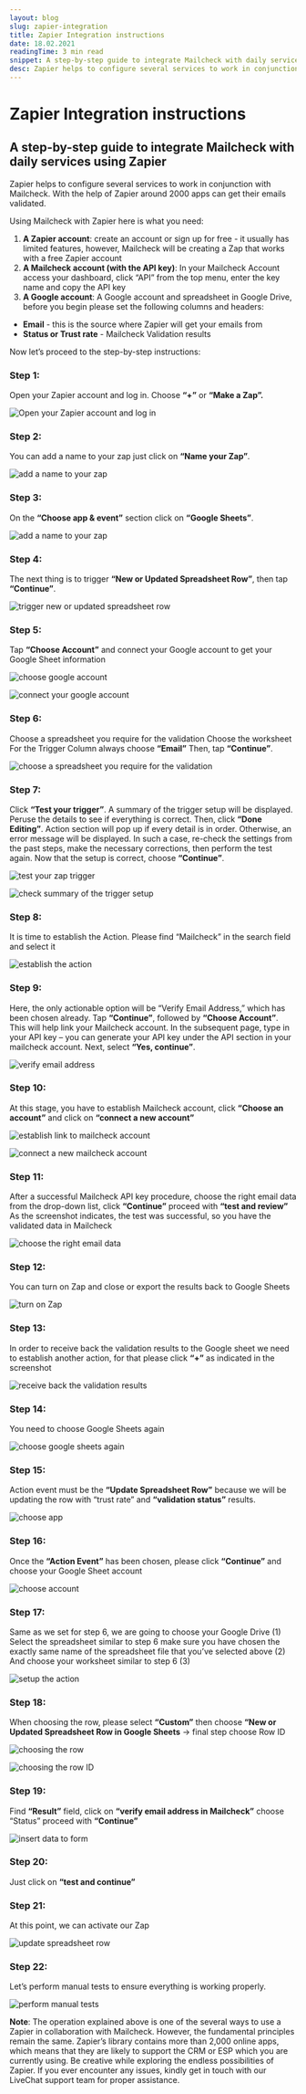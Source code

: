 ```yaml
---
layout: blog
slug: zapier-integration
title: Zapier Integration instructions
date: 18.02.2021
readingTime: 3 min read
snippet: A step-by-step guide to integrate Mailcheck with daily services using Zapier
desc: Zapier helps to configure several services to work in conjunction with Mailcheck. With the help of Zapier around 2000 apps can get their emails validated.
---
```


# **Zapier Integration instructions**

## A step-by-step guide to integrate Mailcheck with daily services using Zapier

Zapier helps to configure several services to work in conjunction with Mailcheck. With the help of Zapier around 2000 apps can get their emails validated.

Using Mailcheck with Zapier here is what you need:

1. **A Zapier account**: create an account or sign up for free - it usually has limited features, however, Mailcheck will be creating a Zap that works with a free Zapier account
2. **A Mailcheck account (with the API key)**: In your Mailcheck Account access your dashboard, click “API” from the top menu, enter the key name and copy the API key
3. **A Google account**: A Google account and spreadsheet in Google Drive, before you begin please set the following columns and headers:

- **Email** - this is the source where Zapier will get your emails from
- **Status or Trust rate** - Mailcheck Validation results

Now let’s proceed to the step-by-step instructions:

### Step 1:

Open your Zapier account and log in. Choose **“+”** or **“Make a Zap”.**

![Open your Zapier account and log in](/assets/img/zapier-integration/open-your-zapier-account-and-log-in.jpg)

### Step 2:

You can add a name to your zap just click on **“Name your Zap”**.

![add a name to your zap](/assets/img/zapier-integration/add-a-name-to-your-zap.jpg)

### Step 3:

On the **“Choose app & event”** section click on **“Google Sheets”**.

![add a name to your zap](/assets/img/zapier-integration/choose-app-google-sheets.jpg)

### Step 4:

The next thing is to trigger **“New or Updated Spreadsheet Row”**, then tap **“Continue”**.

![trigger new or updated spreadsheet row](/assets/img/zapier-integration/trigger-new-or-updated-spreadsheet-row.jpg)

### Step 5:

Tap **“Choose Account”** and connect your Google account to get your Google Sheet information

![choose google account](/assets/img/zapier-integration/choose-account-google.jpg)

![connect your google account](/assets/img/zapier-integration/connect-your-google-account.jpg)

### Step 6:

Choose a spreadsheet you require for the validation
Choose the worksheet
For the Trigger Column always choose **“Email”**
Then, tap **“Continue”**.

![choose a spreadsheet you require for the validation](/assets/img/zapier-integration/choose-a-spreadsheet-you-require-for-the-validation.jpg)

### Step 7:

Click **“Test your trigger”**. A summary of the trigger setup will be displayed. Peruse the details to see if everything is correct. Then, click **“Done Editing”**. Action section will pop up if every detail is in order. Otherwise, an error message will be displayed. In such a case, re-check the settings from the past steps, make the necessary corrections, then perform the test again. Now that the setup is correct, choose **“Continue”**.

![test your zap trigger](/assets/img/zapier-integration/test-your-trigger.jpg)

![check summary of the trigger setup](/assets/img/zapier-integration/summary-of-the-trigger-setup.jpg)

### Step 8:

It is time to establish the Action. Please find “Mailcheck” in the search field and select it

![establish the action](/assets/img/zapier-integration/establish-the-action.jpg)

### Step 9:

Here, the only actionable option will be “Verify Email Address,” which has been chosen already. Tap **“Continue”**, followed by **“Choose Account”**. This will help link your Mailcheck account. In the subsequent page, type in your API key – you can generate your API key under the API section in your mailcheck account. Next, select **“Yes, continue”**.

![verify email address](/assets/img/zapier-integration/verify-email-address.jpg)

### Step 10:

At this stage, you have to establish Mailcheck account, click **“Choose an account”** and click on **“connect a new account”**

![establish link to mailcheck account](/assets/img/zapier-integration/establish-link-to-mailcheck-account.jpg)

![connect a new mailcheck account](/assets/img/zapier-integration/connect-a-new-mailcheck-account.jpg)

### Step 11:

After a successful Mailcheck API key procedure, choose the right email data from the drop-down list, click **“Continue”** proceed with **“test and review”**
As the screenshot indicates, the test was successful, so you have the validated data in Mailcheck

![choose the right email data](/assets/img/zapier-integration/choose-the-right-email-data-from-the-drop-down-list.jpg)

### Step 12:

You can turn on Zap and close or export the results back to Google Sheets

![turn on Zap](/assets/img/zapier-integration/turn-on-zap.jpg)

### Step 13:

In order to receive back the validation results to the Google sheet we need to establish another action, for that please click **“+”** as indicated in the screenshot

![receive back the validation results](/assets/img/zapier-integration/receive-back-the-validation-results-to-the-google-sheet.jpg)

### Step 14:

You need to choose Google Sheets again

![choose google sheets again](/assets/img/zapier-integration/choose-google-sheets-again.jpg)

### Step 15:

Action event must be the **“Update Spreadsheet Row”** because we will be updating the row with “trust rate” and **“validation status”** results.

![choose app](/assets/img/zapier-integration/choose-app.jpg)

### Step 16:

Once the **“Action Event”** has been chosen, please click **“Continue”** and choose your Google Sheet account

![choose account](/assets/img/zapier-integration/choose-account.jpg)

### Step 17:

Same as we set for step 6, we are going to choose your Google Drive (1)
Select the spreadsheet similar to step 6 make sure you have chosen the exactly same name of the spreadsheet file that you’ve selected above (2)
And choose your worksheet similar to step 6 (3)

![setup the action](/assets/img/zapier-integration/setup-action.jpg)

### Step 18:

When choosing the row, please select **“Custom”** then choose **“New or Updated Spreadsheet Row in Google Sheets** -> final step choose Row ID

![choosing the row](/assets/img/zapier-integration/new-row.jpg)

![choosing the row ID](/assets/img/zapier-integration/row-id.jpg)

### Step 19:

Find **“Result”** field, click on **“verify email address in Mailcheck”** choose “Status” proceed with **“Continue”**

![insert data to form](/assets/img/zapier-integration/insert-data.jpg)

### Step 20:

Just click on **“test and continue”**

### Step 21:

At this point, we can activate our Zap

![update spreadsheet row](/assets/img/zapier-integration/update-spreadsheet-row.jpg)

### Step 22:

Let’s perform manual tests to ensure everything is working properly.

![perform manual tests](/assets/img/zapier-integration/perform-manual-tests.jpg)

**Note**: The operation explained above is one of the several ways to use a Zapier in collaboration with Mailcheck.
However, the fundamental principles remain the same. Zapier’s library contains more than 2,000 online apps, which means that they are likely to support the CRM or ESP which you are currently using.
Be creative while exploring the endless possibilities of Zapier. If you ever encounter any issues, kindly get in touch with our LiveChat support team for proper assistance.
